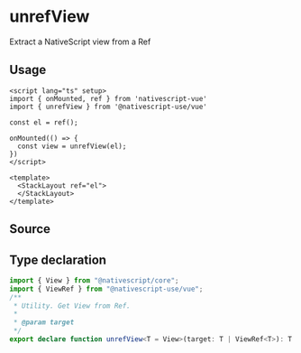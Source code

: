 <script setup>
import Source from '../../.vitepress/theme/components/Source.vue'
</script>

# unrefView

Extract a NativeScript view from a Ref

## Usage

```vue
<script lang="ts" setup>
import { onMounted, ref } from 'nativescript-vue'
import { unrefView } from '@nativescript-use/vue'

const el = ref();

onMounted(() => {
  const view = unrefView(el);
})
</script>

<template>
  <StackLayout ref="el">
  </StackLayout>
</template>
```

## Source
<Source source="unrefView"/>

## Type declaration
```ts
import { View } from "@nativescript/core";
import { ViewRef } from "@nativescript-use/vue";
/**
 * Utility. Get View from Ref.
 *
 * @param target
 */
export declare function unrefView<T = View>(target: T | ViewRef<T>): T | undefined;
```

